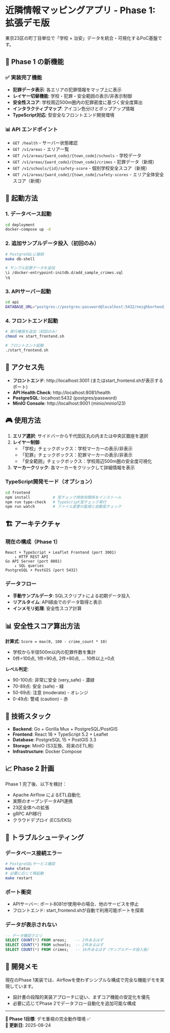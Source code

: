 # 近隣情報マッピングアプリ - Phase 1: 拡張デモ版

東京23区の町丁目単位で「学校 × 治安」データを統合・可視化するPoC基盤です。

## 🎯 Phase 1 の新機能

### ✅ 実装完了機能
- **犯罪データ表示**: 各エリアの犯罪情報をマップ上に表示
- **レイヤー切替機能**: 学校・犯罪・安全範囲の表示/非表示制御
- **安全性スコア**: 学校周辺500m圏内の犯罪密度に基づく安全度算出
- **インタラクティブマップ**: アイコン色分けとポップアップ情報
- **TypeScript対応**: 型安全なフロントエンド開発環境

### 📊 API エンドポイント
- `GET /health` - サーバー状態確認
- `GET /v1/areas` - エリア一覧
- `GET /v1/areas/{ward_code}/{town_code}/schools` - 学校データ
- `GET /v1/areas/{ward_code}/{town_code}/crimes` - 犯罪データ（新規）
- `GET /v1/schools/{id}/safety-score` - 個別学校安全スコア（新規）
- `GET /v1/areas/{ward_code}/{town_code}/safety-scores` - エリア全体安全スコア（新規）

## 🚀 起動方法

### 1. データベース起動
```bash
cd deployment
docker-compose up -d
```

### 2. 追加サンプルデータ投入（初回のみ）
```bash
# PostgreSQLに接続
make db-shell

# サンプル犯罪データを追加
\i /docker-entrypoint-initdb.d/add_sample_crimes.sql
\q
```

### 3. APIサーバー起動
```bash
cd api
DATABASE_URL="postgres://postgres:password@localhost:5432/neighborhood_mapping?sslmode=disable" go run ./cmd/simple-server
```

### 4. フロントエンド起動
```bash
# 実行権限を追加（初回のみ）
chmod +x start_frontend.sh

# フロントエンド起動
./start_frontend.sh
```

## 📍 アクセス先

- **フロントエンド**: http://localhost:3001 (またはstart_frontend.shが表示するポート)
- **API Health Check**: http://localhost:8081/health
- **PostgreSQL**: localhost:5432 (postgres/password)
- **MinIO Console**: http://localhost:9001 (minio/minio123)

## 🎮 使用方法

1. **エリア選択**: サイドバーから千代田区丸の内または中央区銀座を選択
2. **レイヤー制御**: 
   - 「学校」チェックボックス：学校マーカーの表示/非表示
   - 「犯罪」チェックボックス：犯罪マーカーの表示/非表示  
   - 「安全範囲」チェックボックス：学校周辺500m圏の安全度可視化
3. **マーカークリック**: 各マーカーをクリックして詳細情報を表示

### TypeScript開発モード（オプション）
```bash
cd frontend
npm install          # 型チェック用依存関係をインストール
npm run type-check   # TypeScript型チェック実行
npm run watch        # ファイル変更の監視と自動型チェック
```

## 🏗️ アーキテクチャ

### 現在の構成（Phase 1）
```
React + TypeScript + Leaflet Frontend (port 3001)
    ↓ HTTP REST API
Go API Server (port 8081)  
    ↓ SQL queries
PostgreSQL + PostGIS (port 5432)
```

### データフロー
- **手動サンプルデータ**: SQLスクリプトによる初期データ投入
- **リアルタイム**: API経由でのデータ取得と表示
- **インメモリ処理**: 安全性スコア計算

## 📊 安全性スコア算出方法

**計算式**: `Score = max(0, 100 - crime_count * 10)`
- 学校から半径500m以内の犯罪件数を集計
- 0件=100点, 1件=90点, 2件=80点, ... 10件以上=0点

**レベル判定**:
- 90-100点: 非常に安全 (very_safe) - 濃緑
- 70-89点: 安全 (safe) - 緑
- 50-69点: 注意 (moderate) - オレンジ  
- 0-49点: 警戒 (caution) - 赤

## 🔧 技術スタック

- **Backend**: Go + Gorilla Mux + PostgreSQL/PostGIS
- **Frontend**: React 18 + TypeScript 5.2 + Leaflet
- **Database**: PostgreSQL 15 + PostGIS 3.3
- **Storage**: MinIO (S3互換、将来のETL用)
- **Infrastructure**: Docker Compose

## 📈 Phase 2 計画

Phase 1 完了後、以下を検討：
- Apache Airflow によるETL自動化
- 実際のオープンデータAPI連携  
- 23区全体への拡張
- gRPC API移行
- クラウドデプロイ (ECS/EKS)

## 🐛 トラブルシューティング

### データベース接続エラー
```bash
# PostgreSQLサービス確認
make status
# 必要に応じて再起動
make restart
```

### ポート衝突
- APIサーバー: ポート8081が使用中の場合、他のサービスを停止
- フロントエンド: start_frontend.shが自動で利用可能ポートを探索

### データが表示されない
```sql
-- データ確認クエリ
SELECT COUNT(*) FROM areas;    -- 2件あるはず
SELECT COUNT(*) FROM schools;  -- 2件あるはず  
SELECT COUNT(*) FROM crimes;   -- 16件あるはず（サンプルデータ投入後）
```

## 📝 開発メモ

現在のPhase 1実装では、Airflowを使わずシンプルな構成で完全な機能デモを実現しています。
- 設計書の段階的実装アプローチに従い、まずコア機能の安定化を優先
- 必要に応じてPhase 2でデータフロー自動化を追加可能な構成

---

**🎯 Phase 1目標**: デモ重視の完全動作環境 ✅  
**📅 更新日**: 2025-08-24